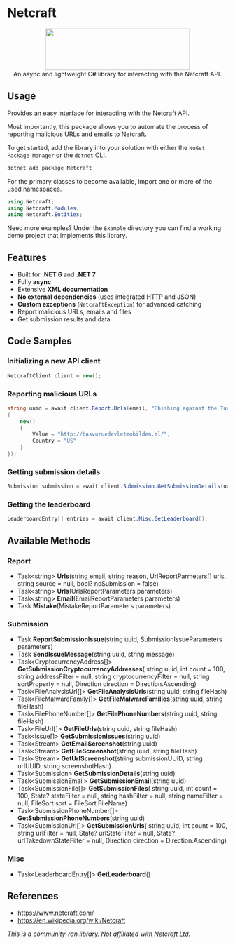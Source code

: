 ﻿# Netcraft

<div align="center">
  <img width="330" height="95" src="https://www.netcraft.com/assets/images/logo@2x.png">
</div>

<div align="center">
  An async and lightweight C# library for interacting with the Netcraft API.
</div>

## Usage
Provides an easy interface for interacting with the Netcraft API.

Most importantly, this package allows you to automate the process of reporting malicious URLs and emails to Netcraft.

To get started, add the library into your solution with either the `NuGet Package Manager` or the `dotnet` CLI.
```rust
dotnet add package Netcraft
```

For the primary classes to become available, import one or more of the used namespaces.
```csharp
using Netcraft;
using Netcraft.Modules;
using Netcraft.Entities;
```

Need more examples? Under the `Example` directory you can find a working demo project that implements this library.

## Features
- Built for **.NET 6** and **.NET 7**
- Fully **async**
- Extensive **XML documentation**
- **No external dependencies** (uses integrated HTTP and JSON)
- **Custom exceptions** (`NetcraftException`) for advanced catching
- Report malicious URLs, emails and files
- Get submission results and data

## Code Samples

### Initializing a new API client
```csharp
NetcraftClient client = new();
```

### Reporting malicious URLs
```csharp
string uuid = await client.Report.Urls(email, "Phishing against the Turkish Government.", new UrlReportParmeters[]
{
    new()
    {
        Value = "http://basvuruedevletmobilden.ml/",
        Country = "US"
    }
});
```

### Getting submission details
```csharp
Submission submission = await client.Submission.GetSubmissionDetails(uuid);
```

### Getting the leaderboard
```csharp
LeaderboardEntry[] entries = await client.Misc.GetLeaderboard();
```

## Available Methods

### **Report**

- Task\<string> **Urls**(string email, string reason, UrlReportParmeters[] urls, string source = null, bool? noSubmission = false)
- Task\<string> **Urls**(UrlsReportParameters parameters)
- Task\<string> **Email**(EmailReportParameters parameters)
- Task **Mistake**(MistakeReportParameters parameters)

### **Submission**

- Task **ReportSubmissionIssue**(string uuid, SubmissionIssueParameters parameters)
- Task **SendIssueMessage**(string uuid, string message)
- Task\<CryptocurrencyAddress[]> **GetSubmissionCryptocurrencyAddresses**( string uuid, int count = 100, string addressFilter = null, string cryptocurrencyFilter = null, string sortProperty = null, Direction direction = Direction.Ascending)
- Task\<FileAnalysisUrl[]> **GetFileAnalysisUrls**(string uuid, string fileHash)
- Task\<FileMalwareFamily[]> **GetFileMalwareFamilies**(string uuid, string fileHash)
- Task\<FilePhoneNumber[]> **GetFilePhoneNumbers**(string uuid, string fileHash)
- Task\<FileUrl[]> **GetFileUrls**(string uuid, string fileHash)
- Task\<Issue[]> **GetSubmissionIssues**(string uuid)
- Task\<Stream> **GetEmailScreenshot**(string uuid)
- Task\<Stream> **GetFileScreenshot**(string uuid, string fileHash)
- Task\<Stream> **GetUrlScreenshot**(string submissionUUID, string urlUUID, string screenshotHash)
- Task\<Submission> **GetSubmissionDetails**(string uuid)
- Task\<SubmissionEmail> **GetSubmissionEmail**(string uuid)
- Task\<SubmissionFile[]> **GetSubmissionFiles**( string uuid, int count = 100, State? stateFilter = null, string hashFilter = null, string nameFilter = null, FileSort sort = FileSort.FileName)
- Task\<SubmissionPhoneNumber[]> **GetSubmissionPhoneNumbers**(string uuid)
- Task\<SubmissionUrl[]> **GetSubmissionUrls**( string uuid, int count = 100, string urlFilter = null, State? urlStateFilter = null, State? urlTakedownStateFilter = null, Direction direction = Direction.Ascending)

### **Misc**

- Task\<LeaderboardEntry[]> **GetLeaderboard**()

## References
- https://www.netcraft.com/
- https://en.wikipedia.org/wiki/Netcraft

*This is a community-ran library. Not affiliated with Netcraft Ltd.*